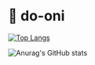 # 📌 do-oni 


[![Top Langs](https://github-readme-stats.vercel.app/api/top-langs/?username=do-oni&layout=compact)](https://github.com/anuraghazra/github-readme-stats)

<!-- Wakatime -->
<!-- [![willianrod's wakatime stats](https://github-readme-stats.vercel.app/api/wakatime?username=do-oni)](https://github.com/anuraghazra/github-readme-stats) -->

<!-- HITS  -->
<!-- [![Hits](https://hits.seeyoufarm.com/api/count/incr/badge.svg?url=https%3A%2F%2Fgithub.com%2Fdo-oni&count_bg=%2379C83D&title_bg=%23555555&icon=&icon_color=%23E7E7E7&title=hits&edge_flat=false)](https://hits.seeyoufarm.com) -->

<!--Stats Card  -->
<!-- [![Anurag's GitHub stats](https://github-readme-stats.vercel.app/api?username=do-oni)](https://github.com/anuraghazra/github-readme-stats) -->
<!-- Theme version - orange -->
![Anurag's GitHub stats](https://github-readme-stats.vercel.app/api?username=do-oni&show_icons=true&theme=gruvbox)
<!-- Theme version - orange 2 -->
<!-- ![Anurag's GitHub stats](https://github-readme-stats.vercel.app/api?username=do-oni&show_icons=true&theme=onedark) -->

<!-- 뱃지 만들기 -->
<!-- <img src="https://img.shields.io/badge/기술이름-#제외색상번호?style=for-the-badge&logo=아이콘이름&logoColor=white"> -->



